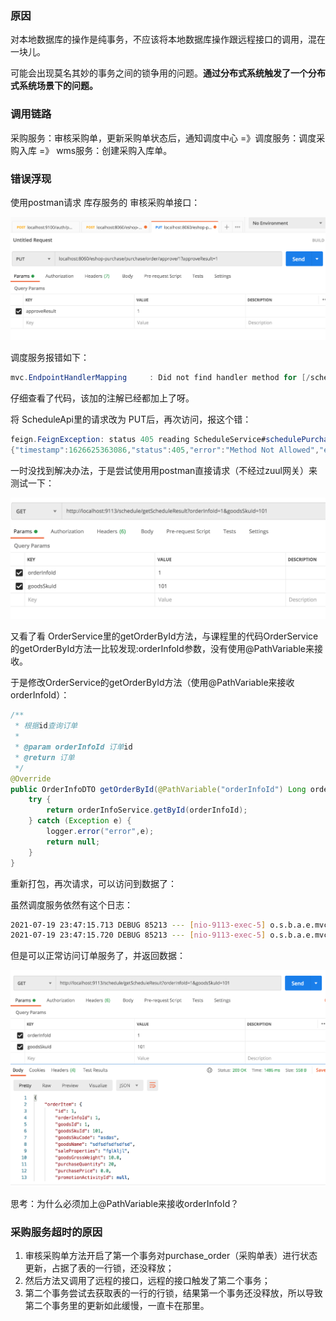 ### 原因

对本地数据库的操作是纯事务，不应该将本地数据库操作跟远程接口的调用，混在一块儿。

可能会出现莫名其妙的事务之间的锁争用的问题。**通过分布式系统触发了一个分布式系统场景下的问题。**

### 调用链路

采购服务：审核采购单，更新采购单状态后，通知调度中心  =》调度服务：调度采购入库 =》 wms服务：创建采购入库单。

### 错误浮现

使用postman请求 库存服务的 审核采购单接口：

<img src="添加大量日志来定位wms服务调用采购服务超时的问题.assets/image-20210718162428739.png" alt="image-20210718162428739" style="zoom:50%;" />

调度服务报错如下：

```java
mvc.EndpointHandlerMapping     : Did not find handler method for [/schedule/schedulePurchaseInput]
```

仔细查看了代码，该加的注解已经都加上了呀。

将 ScheduleApi里的请求改为 PUT后，再次访问，报这个错：

```java
feign.FeignException: status 405 reading ScheduleService#schedulePurchaseInput(PurchaseOrderDTO); content:
{"timestamp":1626625363086,"status":405,"error":"Method Not Allowed","exception":"org.springframework.web.HttpRequestMethodNotSupportedException","message":"Request method 'POST' not supported","path":"/schedule/schedulePurchaseInput"}
```

一时没找到解决办法，于是尝试使用用postman直接请求（不经过zuul网关）来测试一下：

<img src="添加大量日志来定位wms服务调用采购服务超时的问题.assets/image-20210719234505040.png" alt="image-20210719234505040" style="zoom:50%;" />

又看了看 OrderService里的getOrderById方法，与课程里的代码OrderService的getOrderById方法一比较发现:orderInfoId参数，没有使用@PathVariable来接收。

于是修改OrderService的getOrderById方法（使用@PathVariable来接收orderInfoId）：

```java
/**
 * 根据id查询订单
 *
 * @param orderInfoId 订单id
 * @return 订单
 */
@Override
public OrderInfoDTO getOrderById(@PathVariable("orderInfoId") Long orderInfoId) {
    try {
        return orderInfoService.getById(orderInfoId);
    } catch (Exception e) {
        logger.error("error",e);
        return null;
    }
}
```

重新打包，再次请求，可以访问到数据了：

虽然调度服务依然有这个日志：

```bash
2021-07-19 23:47:15.713 DEBUG 85213 --- [nio-9113-exec-5] o.s.b.a.e.mvc.EndpointHandlerMapping     : Looking up handler method for path /schedule/getScheduleResult
2021-07-19 23:47:15.720 DEBUG 85213 --- [nio-9113-exec-5] o.s.b.a.e.mvc.EndpointHandlerMapping     : Did not find handler method for [/schedule/getScheduleResult]
```

但是可以正常访问订单服务了，并返回数据：

<img src="添加大量日志来定位wms服务调用采购服务超时的问题.assets/image-20210719234651859.png" alt="image-20210719234651859" style="zoom:50%;" />

思考：为什么必须加上@PathVariable来接收orderInfoId？



### 采购服务超时的原因

1. 审核采购单方法开启了第一个事务对purchase_order（采购单表）进行状态更新，占据了表的一行锁，还没释放；
2. 然后方法又调用了远程的接口，远程的接口触发了第二个事务；
3. 第二个事务尝试去获取表的一行的行锁，结果第一个事务还没释放，所以导致第二个事务里的更新如此缓慢，一直卡在那里。